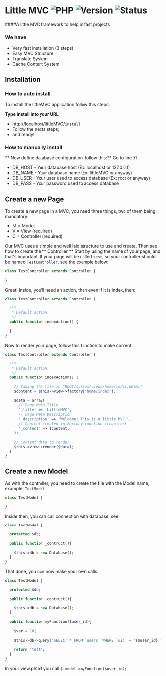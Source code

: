 # Little MVC ![PHP](https://img.shields.io/badge/System-PHP-orange.svg)   ![Version](https://img.shields.io/badge/Version-1.0.3-green.svg)  ![Status](https://img.shields.io/badge/Status-Beta-yellow.svg)

####A little MVC framework to help in fast projects

### We have
* Very fast installation (3 steps)
* Easy MVC Structure
* Translate System
* Cache Content System

## Installation

### How to auto install
To install the littleMVC application follow this steps:

**Type install into your URL**
* http://localhost/littleMVC/```install``` 
* Follow the nexts steps;
* and ready!

### How to manually install

** Now define database configuration, follow this:**
Go to line ```37```
* DB_HOST - Your database host (Ex: localhost or 127.0.0.1)
* DB_NAME - Your database name (Ex: littleMVC or anyway)
* DB_USER - Your user used to access database (Ex: root or anyway)
* DB_PASS - Your password used to access database

## Create a new Page
To create a new page in a MVC, you need three things, two of them being mandatory:
* M = Model
* V = View (required)
* C = Controller (required)

Our MVC uses a simple and well laid structure to use and create. Then see how to create the ** Controller **
Start by using the name of your page, and that's important.
If your page will be called ```test```, so your controller should be named ```TestController```, see the exemple below:
```php
class TestController extends Controller {
  
}
```

Great! Inside, you'll need an action, then even if it is index, then:
```php
class TestController extends Controller {
  
  /**
   * Default action.
   */
  public function indexAction() {
  
  }
}
```

Now to render your page, follow this function to make content:

```php
class TestController extends Controller {
  
  /**
   * Default action.
   */
  public function indexAction() {
    
    // Taking the file in "ROOT/system/views/home/index.phtml"
    $content = $this->view->factory('home/index');
    
    $data = array(
      // Page Meta Title
      '_title' => 'LittleMVC', 
      // Page Meta Description
      '_description' => 'Welcome! This is a little MVC.',
      // Content created in Facroey function (required)
      '_content' => $content, 
    );
    
    // Content data to render
    $this->view->render($data);
  }
}
```

## Create a new Model
As with the controller, you need to create the file with the Model name, example: ```TestModel```
```php
class TestModel {

}
```

Inside then, you can call connection with database, see:
```php
class TestModel {

  protected $db;
  
  public function _contruct(){
    
    $this->db = new Database();
  }
}
```

That done, you can now make your own calls.

```php
class TestModel {

  protected $db;
  
  public function _contruct(){
    
    $this->db = new Database();
  }
  
  public function myFunction($user_id){
    
    $var = 10;
    
    $this->db->query("SELECT * FROM `users` WHERE `uid` = '{$user_id}'");
    
    return 'test';
  }
}
```

In your view.phtml you call ```$_model->myFunction($user_id);```



